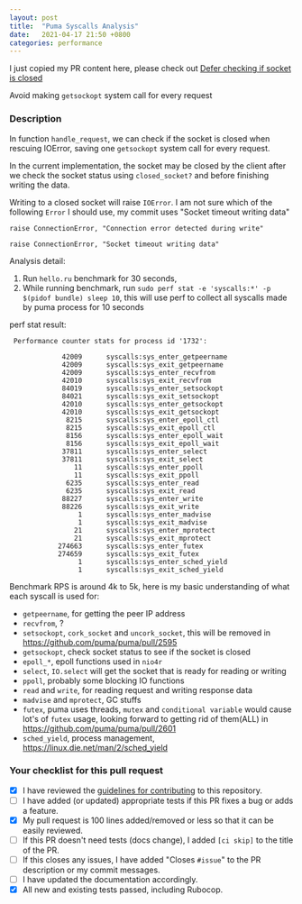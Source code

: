 ```yaml
---
layout: post
title:  "Puma Syscalls Analysis"
date:   2021-04-17 21:50 +0800
categories: performance
---
```


I just copied my PR content here, please check out [Defer checking if socket is closed](https://github.com/puma/puma/pull/2602)

Avoid making `getsockopt` system call for every request

### Description

In function `handle_request`, we can check if the socket is closed when rescuing IOError, saving one `getsockopt` system call for every request.

In the current implementation, the socket may be closed by the client after we check the socket status using `closed_socket?` and before finishing writing the data.

Writing to a closed socket will raise `IOError`. I am not sure which of the following `Error` I should use, my commit uses "Socket timeout writing data"

```
raise ConnectionError, "Connection error detected during write"

raise ConnectionError, "Socket timeout writing data"
```

Analysis detail:

1. Run `hello.ru` benchmark for 30 seconds, 
2. While running benchmark, run `sudo perf stat -e 'syscalls:*' -p $(pidof bundle) sleep 10`, this will use perf to collect all syscalls made by puma process for 10 seconds

perf stat result:

```
 Performance counter stats for process id '1732':

             42009      syscalls:sys_enter_getpeername
             42009      syscalls:sys_exit_getpeername
             42009      syscalls:sys_enter_recvfrom
             42010      syscalls:sys_exit_recvfrom
             84019      syscalls:sys_enter_setsockopt
             84021      syscalls:sys_exit_setsockopt
             42010      syscalls:sys_enter_getsockopt
             42010      syscalls:sys_exit_getsockopt
              8215      syscalls:sys_enter_epoll_ctl
              8215      syscalls:sys_exit_epoll_ctl
              8156      syscalls:sys_enter_epoll_wait
              8156      syscalls:sys_exit_epoll_wait
             37811      syscalls:sys_enter_select
             37811      syscalls:sys_exit_select
                11      syscalls:sys_enter_ppoll
                11      syscalls:sys_exit_ppoll
              6235      syscalls:sys_enter_read
              6235      syscalls:sys_exit_read
             88227      syscalls:sys_enter_write
             88226      syscalls:sys_exit_write
                 1      syscalls:sys_enter_madvise
                 1      syscalls:sys_exit_madvise
                21      syscalls:sys_enter_mprotect
                21      syscalls:sys_exit_mprotect
            274663      syscalls:sys_enter_futex
            274659      syscalls:sys_exit_futex
                 1      syscalls:sys_enter_sched_yield
                 1      syscalls:sys_exit_sched_yield
```

Benchmark RPS is around 4k to 5k, here is my basic understanding of what each syscall is used for:

- `getpeername`, for getting the peer IP address
- `recvfrom`, ?
- `setsockopt`, `cork_socket` and `uncork_socket`, this will be removed in https://github.com/puma/puma/pull/2595
-  `getsockopt`, check socket status to see if the socket is closed
- `epoll_*`, epoll functions used in `nio4r`
- `select`, `IO.select` will get the socket that is ready for reading or writing
- `ppoll`, probably some blocking IO functions
- `read` and `write`, for reading request and writing response data
- `madvise` and `mprotect`, GC stuffs
- `futex`, puma uses threads, `mutex` and `conditional variable`  would cause lot's of `futex` usage, looking forward to getting rid of them(ALL) in https://github.com/puma/puma/pull/2601
- `sched_yield`, process management, https://linux.die.net/man/2/sched_yield



### Your checklist for this pull request
<!--- Go over all the following points, and put an `x` in all the boxes that apply. -->
<!--- If you're unsure about any of these, don't hesitate to ask. We're here to help! -->
- [x] I have reviewed the [guidelines for contributing](../blob/master/CONTRIBUTING.md) to this repository.
- [ ] I have added (or updated) appropriate tests if this PR fixes a bug or adds a feature.
- [x] My pull request is 100 lines added/removed or less so that it can be easily reviewed.
- [ ] If this PR doesn't need tests (docs change), I added `[ci skip]` to the title of the PR.
- [ ] If this closes any issues, I have added "Closes `#issue`" to the PR description or my commit messages.
- [ ] I have updated the documentation accordingly.
- [x] All new and existing tests passed, including Rubocop.
